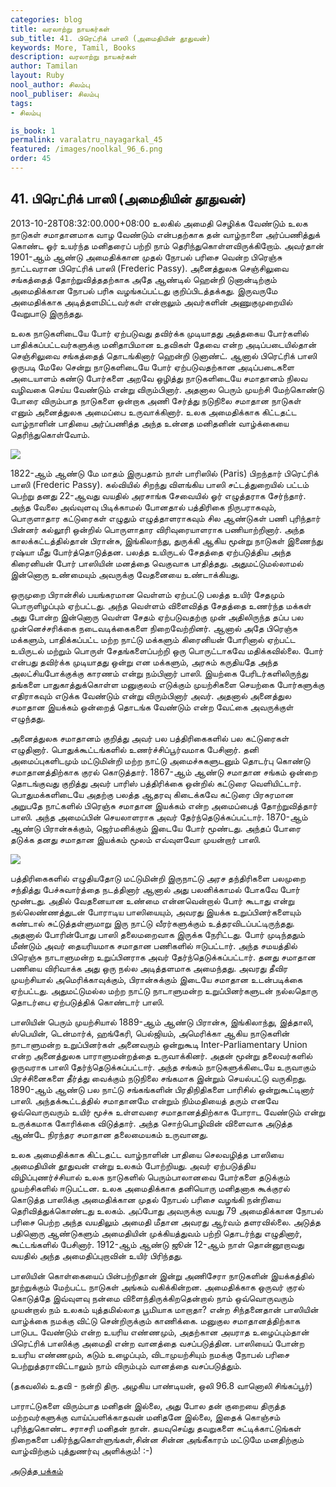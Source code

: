 ```yaml
---
categories: blog
title: வரலாற்று நாயகர்கள்
sub_title: 41. பிரெட்ரிக் பாஸி (அமைதியின் தூதுவன்)
keywords: More, Tamil, Books
description: வரலாற்று நாயகர்கள்
author: Tamilan
layout: Ruby
nool_author: சிலம்பு
nool_publiser: சிலம்பு
tags:
- சிலம்பு

is_book: 1
permalink: varalatru_nayagarkal_45
featured: /images/noolkal_96_6.png
order: 45
---
```



## 41. பிரெட்ரிக் பாஸி (அமைதியின் தூதுவன்)

2013-10-28T08:32:00.000+08:00 உலகில் அமைதி செழிக்க வேண்டும் உலக நாடுகள் சமாதானமாக வாழ வேண்டும் என்பதற்காக தன் வாழ்நாளை அர்ப்பணித்துக் கொண்ட ஓர் உயர்ந்த மனிதரைப் பற்றி நாம் தெரிந்துகொள்ளவிருக்கிறோம். அவர்தான் 1901-ஆம் ஆண்டு அமைதிக்கான முதல் நோபல் பரிசை வென்ற பிரெஞ்சு நாட்டவரான பிரெட்ரிக் பாஸி (Frederic Passy). அனைத்துலக செஞ்சிலுவை சங்கத்தைத் தோற்றுவித்ததற்காக அதே ஆண்டில் ஹென்றி டுனான்டிற்கும் அமைதிக்கான நோபல் பரிசு வழங்கப்பட்டது குறிப்பிடத்தக்கது. இருவருமே அமைதிக்காக அடித்தளமிட்டவர்கள் என்றாலும் அவர்களின் அணுகுமுறையில் வேறுபாடு இருந்தது.

உலக நாடுகளிடையே போர் ஏற்படுவது தவிர்க்க முடியாதது அத்தகைய போர்களில் பாதிக்கப்பட்டவர்களுக்கு மனிதாபிமான உதவிகள் தேவை என்ற அடிப்படையில்தான் செஞ்சிலுவை சங்கத்தைத் தொடங்கினார் ஹென்றி டுனாண்ட். ஆனால் பிரெட்ரிக் பாஸி ஒருபடி மேலே சென்று நாடுகளிடையே போர் ஏற்படுவதற்கான அடிப்படைகளை அடையாளம் கண்டு போர்களை அறவே ஒழித்து நாடுகளிடையே சமாதானம் நிலவ வழிவகை செய்ய வேண்டும் என்று விரும்பினார். அதனால பெரும் முயற்சி மேற்கொண்டு போரை விரும்பாத நாடுகளை ஒன்றாக அணி சேர்த்து நடுநிலை சமாதான நாடுகள் எனும் அனைத்துலக அமைப்பை உருவாக்கினார். உலக அமைதிக்காக கிட்டதட்ட வாழ்நாளின் பாதியை அர்ப்பணித்த அந்த உன்னத மனிதனின் வாழ்க்கையை தெரிந்துகொள்வோம்.

![](http://4.bp.blogspot.com/-CrMrVyInwPw/UmzC3WudPPI/AAAAAAAAEvg/4MiSKiumG7k/s1600/download.jpg)

1822-ஆம் ஆண்டு மே மாதம் இருபதாம் நாள் பாரிஸில் (Paris) பிறந்தார் பிரெட்ரிக் பாஸி (Frederic Passy). கல்வியில் சிறந்து விளங்கிய பாஸி சட்டத்துறையில் பட்டம் பெற்று தனது 22-ஆவது வயதில் அரசாங்க சேவையில் ஓர் எழுத்தராக சேர்ந்தார். அந்த வேலை அவ்வுளவு பிடிக்காமல் போனதால் பத்திரிகை நிருபராகவும், பொருளாதார கட்டுரைகள் எழுதும் எழுத்தாளராகவும் சில ஆண்டுகள் பணி புரிந்தார் பின்னர் கல்லூரி ஒன்றில் பொருளாதார விரிவுரையாளராக பணியாற்றினார். அந்த காலக்கட்டத்தில்தான் பிரான்சு, இங்கிலாந்து, துருக்கி ஆகிய மூன்று நாடுகள் இணைந்து ரஷ்யா மீது போர்த்தொடுத்தன. பலத்த உயிருடல் சேதத்தை ஏற்படுத்திய அந்த கிரைனியன் போர் பாஸியின் மனத்தை வெகுவாக பாதித்தது. அதுமட்டுமல்லாமல் இன்னொரு உண்மையும் அவருக்கு வேதனையை உண்டாக்கியது.

ஒருமுறை பிரான்சில் பயங்கரமான வெள்ளம் ஏற்பட்டு பலத்த உயிர் சேதமும் பொருளிழப்பும் ஏற்பட்டது. அந்த வெள்ளம் விளைவித்த சேதத்தை உணர்ந்த மக்கள் அது போன்ற இன்னொரு வெள்ள சேதம் ஏற்படுவதற்கு முன் அதிலிருந்த தப்ப பல முன்னெச்சரிக்கை நடைவடிக்கைகளை நிறைவேற்றினர். ஆனால் அதே பிரெஞ்சு மக்களும், பாதிக்கப்பட்ட மற்ற நாட்டு மக்களும் கிரைனியன் போரினால் ஏற்பட்ட உயிருடல் மற்றும் பொருள் சேதங்களைப்பற்றி ஒரு பொருட்டாகவே மதிக்கவில்லை. போர் என்பது தவிர்க்க முடியாதது ஒன்று என மக்களும், அரசும் கருதியதே அந்த அலட்சியபோக்குக்கு காரணம் என்று நம்பினார் பாஸி. இயற்கை பேரிடர்களிலிருந்து தங்களை பாதுகாத்துக்கொள்ள மனுகுலம் எடுக்கும் முயற்சிகளை செயற்கை போர்களுக்கு எதிராகவும் எடுக்க வேண்டும் என்று விரும்பினார் அவர். அதனால் அனைத்துல சமாதான இயக்கம் ஒன்றைத் தொடங்க வேண்டும் என்ற வேட்கை அவருக்குள் எழுந்தது.

அனைத்துலக சமாதானம் குறித்து அவர் பல பத்திரிகைகளில் பல கட்டுரைகள் எழுதினார். பொதுக்கூட்டங்களில் உணர்ச்சிப்பூர்வமாக பேசினார். தனி அமைப்புகளிடமும் மட்டுமின்றி மற்ற நாட்டு அமைச்சுகளுடனும் தொடர்பு கொண்டு சமாதானத்திற்காக குரல் கொடுத்தார். 1867-ஆம் ஆண்டு சமாதான சங்கம் ஒன்றை தொடங்குவது குறித்து அவர் பாரிஸ் பத்திரிக்கை ஒன்றில் கட்டுரை வெளியிட்டார். பொதுமக்களிடையே அதற்கு பலத்த ஆதரவு கிடைக்கவே கட்டுரை பிரசுரமான அறுபதே நாட்களில் பிரெஞ்சு சமாதான இயக்கம் என்ற அமைப்பைத் தோற்றுவித்தார் பாஸி. அந்த அமைப்பின் செயலாளராக அவர் தேர்ந்தெடுக்கப்பட்டார். 1870-ஆம் ஆண்டு பிரான்சுக்கும், ஜெர்மனிக்கும் இடையே போர் மூண்டது. அந்தப் போரை தடுக்க தனது சமாதான இயக்கம் மூலம் எவ்வுளவோ முயன்றார் பாஸி.

![](http://3.bp.blogspot.com/-ktPFqfenILs/UmzCVVAwyYI/AAAAAAAAEvc/2xnPh-Oi50U/s1600/Frederic_Passy.jpg)

பத்திரிகைகளில் எழுதியதோடு மட்டுமின்றி இருநாட்டு அரச தந்திரிகளை பலமுறை சந்தித்து பேச்சுவார்த்தை நடத்தினார் ஆனால் அது பலனிக்காமல் போகவே போர் மூண்டது. அதில் வேதனையான உண்மை என்னவென்றால் போர் கூடாது என்று நல்லெண்ணத்துடன் போராடிய பாஸியையும், அவரது இயக்க உறுப்பினர்களையும் கண்டால் சுட்டுத்தள்ளுமாறு இரு நாட்டு வீரர்களுக்கும் உத்தரவிடப்பட்டிருந்தது. அதனால் போரின்போது பாஸி தலைமறைவாக இருக்க நேரிட்டது. போர் முடிந்ததும் மீண்டும் அவர் தையரியமாக சமாதான பணிகளில் ஈடுபட்டார். அந்த சமயத்தில் பிரெஞ்சு நாடாளுமன்ற உறுப்பினராக அவர் தேர்ந்தெடுக்கப்பட்டார். தனது சமாதான பணியை விரிவாக்க அது ஒரு நல்ல அடித்தளமாக அமைந்தது. அவரது தீவிர முயற்சியால் அமெரிக்காவுக்கும், பிரான்சுக்கும் இடையே சமாதான உடன்படிக்கை ஏற்பட்டது. அதுமட்டுமல்ல மற்ற நாட்டு நாடாளுமன்ற உறுப்பினர்களுடன் நல்லதொரு தொடர்பை ஏற்படுத்திக் கொண்டார் பாஸி.

பாஸியின் பெரும் முயற்சியால் 1889-ஆம் ஆண்டு பிரான்சு, இங்கிலாந்து, இத்தாலி, ஸ்பெயின், டென்மார்க், ஹங்கேரி, பெல்ஜியம், அமெரிக்கா ஆகிய நாடுகளின் நாடாளுமன்ற உறுப்பினர்கள் அனைவரும் ஒன்றுகூடி Inter-Parliamentary Union என்ற அனைத்துலக பாராளுமன்றத்தை உருவாக்கினர். அதன் மூன்று தலைவர்களில் ஒருவராக பாஸி தேர்ந்தெடுக்கப்பட்டார். அந்த சங்கம் நாடுகளுக்கிடையே உருவாகும் பிரச்சினைகளை தீர்த்து வைக்கும் நடுநிலை சங்கமாக இன்றும் செயல்பட்டு வருகிறது. 1890-ஆம் ஆண்டு பல நாட்டு சங்கங்களின் பிரதிநிதிகளை பாரிசில் ஒன்றுகூட்டினார் பாஸி. அந்தக்கூட்டத்தில் சமாதானமே என்றும் நிம்மதியைத் தரும் எனவே ஒவ்வொருவரும் உயிர் மூச்சு உள்ளவரை சமாதானத்திற்காக போராட வேண்டும் என்று உருக்கமாக கோரிக்கை விடுத்தார். அந்த சொற்பொழிவின் விளைவாக அடுத்த ஆண்டே நிரந்தர சமாதான தலைமையகம் உருவானது.

உலக அமைதிக்காக கிட்டதட்ட வாழ்நாளின் பாதியை செலவழித்த பாஸியை அமைதியின் தூதுவன் என்று உலகம் போற்றியது. அவர் ஏற்படுத்திய விழிப்புணர்ச்சியால் உலக நாடுகளில் பெரும்பாலானவை போர்களை தடுக்கும் முயற்சிகளில் ஈடுபட்டன. உலக அமைதிக்காக தனியொரு மனிதனாக கூக்குரல் கொடுத்த பாஸிக்கு அமைதிக்கான முதல் நோபல் பரிசை வழங்கி நன்றியை தெரிவித்துக்கொண்டது உலகம். அப்போது அவருக்கு வயது 79 அமைதிக்கான நோபல் பரிசை பெற்ற அந்த வயதிலும் அமைதி மீதான அவரது ஆர்வம் தளரவில்லை. அடுத்த பதினொரு ஆண்டுகளும் அமைதியின் முக்கியத்துவம் பற்றி தொடர்ந்து எழுதினார், கூட்டங்களில் பேசினார். 1912-ஆம் ஆண்டு ஜூன் 12-ஆம் நாள் தொன்னூறாவது வயதில் அந்த அமைதிப்புறாவின் உயிர் பிரிந்தது.

பாஸியின் கொள்கையைப் பின்பற்றிதான் இன்று அணிசேரா நாடுகளின் இயக்கத்தில் நூற்றுக்கும் மேற்பட்ட நாடுகள் அங்கம் வகிக்கின்றன. அமைதிக்காக ஒருவர் குரல் கொடுத்தே இவ்வுளவு நன்மை விளைந்திருக்கிறதென்றால் நாம் ஒவ்வொருவரும் முயன்றால் நம் உலகம் யுத்தமில்லாத பூமியாக மாறாதா? என்ற சிந்தனைதான் பாஸியின் வாழ்க்கை நமக்கு விட்டு சென்றிருக்கும் காணிக்கை. மனுகுல சமாதானத்திற்காக பாடுபட வேண்டும் என்ற உயரிய எண்ணமும், அதற்கான அயராத உழைப்பும்தான் பிரெட்ரிக் பாஸிக்கு அமைதி என்ற வானத்தை வசப்படுத்தின. பாஸியைப் போன்ற உயரிய எண்ணமும், கடும் உழைப்பும், விடாமுயற்சியும் நமக்கு நோபல் பரிசை பெற்றுத்தராவிட்டாலும் நாம் விரும்பும் வானத்தை வசப்படுத்தும்.

(தகவலில் உதவி - நன்றி திரு. அழகிய பாண்டியன், ஒலி 96.8 வானொலி சிங்கப்பூர்)

பாராட்டுகளை விரும்பாத மனிதன் இல்லை, அது போல தன் குறையை திருத்த மற்றவர்களுக்கு வாய்ப்பளிக்காதவன் மனிதனே இல்லை, இதைக் கொஞ்சம் புரிந்துகொண்ட சராசரி மனிதன் நான். தயவுசெய்து தவறுகளை சுட்டிக்காட்டுங்கள் நிறைகளை பகிர்ந்துகொள்ளுங்கள்,சின்ன சின்ன அங்கீகாரம் மட்டுமே மனதிற்கும் வாழ்விற்கும் புத்துணர்வு அளிக்கும்! :-)

[அடுத்த பக்கம்](varalatru_nayagarkal_46)